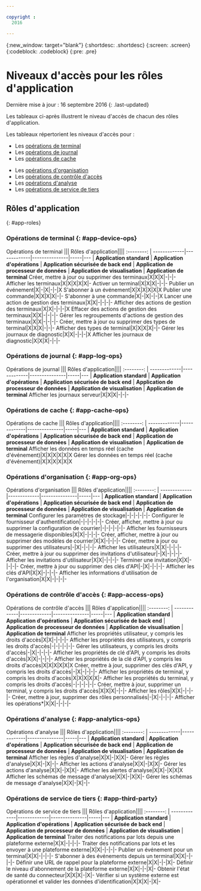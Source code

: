 ```yaml
---

copyright :
  2016

---
```


{:new_window: target="blank"}
{:shortdesc: .shortdesc}
{:screen: .screen}
{:codeblock: .codeblock}
{:pre: .pre}

# Niveaux d'accès pour les rôles d'application
Dernière mise à jour : 16 septembre 2016
{: .last-updated}

Les tableaux ci-après illustrent le niveau d'accès de chacun des rôles d'application.

Les tableaux répertorient les niveaux d'accès pour :
- Les [opérations de terminal](#app-device-ops)
- Les [opérations de journal](#app-log-ops)
- Les [opérations de cache](#app-cache-ops)
<!-- [Historian Operations](#app-historian) -->
- Les [opérations d'organisation](#app-org-ops)
- Les [opérations de contrôle d'accès](#app-access-ops)
- Les [opérations d'analyse](#app-analytics-ops)
- Les [opérations de service de tiers](#app-third-party)  
<!-- - [Risk Management Operations](#app-risk-mgt) -->

## Rôles d'application
{: #app-roles}

### Opérations de terminal {: #app-device-ops}

Opérations de terminal ||| Rôles d'application||||
:--------: | -------------|-------------|---------------|-----|---
           | **Application standard** | **Application d'opérations** | **Application sécurisée de back end** | **Application de processeur de données** | **Application de visualisation** | **Application de terminal**
Créer, mettre à jour ou supprimer des terminaux|X|X|X|-|-|-
Afficher les terminaux|X|X|X|X|X|-
Activer un terminal|X|X|X|-|-|-
Publier un événement|X|-|X|-|-|X
S'abonner à un événement|X|X|X|X|X|X
Publier une commande|X|X|X|X|-|-
S'abonner à une commande|X|-|X|-|-|X
Lancer une action de gestion des terminaux|X|X|-|-|-|-
Afficher des actions de gestion des terminaux|X|X|-|-|-|X
Effacer des actions de gestion des terminaux|X|X|-|-|-|-
Gérer les regroupements d'actions de gestion des terminaux|X|X|-|-|-|-
Créer, mettre à jour ou supprimer des types de terminal|X|X|X|-|-|-
Afficher des types de terminal|X|X|X|X|-|-
Gérer les journaux de diagnostic|X|X|-|-|-|X
Afficher les journaux de diagnostic|X|X|X|-|-|-

### Opérations de journal {: #app-log-ops}

Opérations de journal ||| Rôles d'application||||
:--------: | -------------|-------------|---------------|-----|---
           | **Application standard** | **Application d'opérations** | **Application sécurisée de back end** | **Application de processeur de données** | **Application de visualisation** | **Application de terminal**
Afficher les journaux serveur|X|X|X|-|-|-

### Opérations de cache {: #app-cache-ops}

Opérations de cache ||| Rôles d'application||||
:--------: | -------------|-------------|---------------|-----|---
           | **Application standard** | **Application d'opérations** | **Application sécurisée de back end** | **Application de processeur de données** | **Application de visualisation** | **Application de terminal**
Afficher les données en temps réel (cache d'événement)|X|X|X|X|X|X
Gérer les données en temps réel (cache d'événement)|X|X|X|X|X|X

### Opérations d'organisation {: #app-org-ops}

Opérations d'organisation ||| Rôles d'application||||
:--------: | -------------|-------------|---------------|-----|---
           | **Application standard** | **Application d'opérations** | **Application sécurisée de back end** | **Application de processeur de données** | **Application de visualisation** | **Application de terminal**
Configurer les paramètres de stockage|-|-|-|-|-|-
Configurer le fournisseur d'authentification|-|-|-|-|-|-
Créer, afficher, mettre à jour ou supprimer la configuration de courrier|-|-|-|-|-|-
Afficher les fournisseurs de messagerie disponibles|X|X|-|-|-|-
Créer, afficher, mettre à jour ou supprimer des modèles de courrier|X|X|-|-|-|-
Créer, mettre à jour ou supprimer des utilisateurs|-|X|-|-|-|-
Afficher les utilisateurs|X|X|-|-|-|-
Créer, mettre à jour ou supprimer des invitations d'utilisateur|-|X|-|-|-|-
Afficher les invitations d'utilisateur|X|X|-|-|-|-
Terminer une invitation|X|X|-|-|-|-
Créer, mettre à jour ou supprimer des clés d'API|-|X|-|-|-|-
Afficher les clés d'API|X|X|-|-|-|-
Afficher les informations d'utilisation de l'organisation|X|X|-|-|-|-

### Opérations de contrôle d'accès {: #app-access-ops}

Opérations de contrôle d'accès ||| Rôles d'application||||
:--------: | -------------|-------------|---------------|-----|---
           | **Application standard** | **Application d'opérations** | **Application sécurisée de back end** | **Application de processeur de données** | **Application de visualisation** | **Application de terminal**
Afficher les propriétés utilisateur, y compris les droits d'accès|X|X|-|-|-|-
Afficher les propriétés des utilisateurs, y compris les droits d'accès|-|-|-|-|-|-
Gérer les utilisateurs, y compris les droits d'accès|-|X|-|-|-|-
Afficher les propriétés de clé d'API, y compris les droits d'accès|X|X|-|-|-|-
Afficher les propriétés de la clé d'API, y compris les droits d'accès|X|X|X|X|X|X
Créer, mettre à jour, supprimer des clés d'API, y compris les droits d'accès|-|X|-|-|-|-
Afficher les propriétés de terminal, y compris les droits d'accès|X|X|X|X|X|-
Afficher les propriétés du terminal, y compris les droits d'accès|-|-|-|-|-|-
Créer, mettre à jour, supprimer un terminal, y compris les droits d'accès|X|X|X|-|-|-
Afficher les rôles|X|X|-|-|-|-
Créer, mettre à jour, supprimer des rôles personnalisés|-|X|-|-|-|-
Afficher les opérations*|X|X|-|-|-|-

### Opérations d'analyse {: #app-analytics-ops}

Opérations d'analyse ||| Rôles d'application||||
:--------: | -------------|-------------|---------------|-----|---
           | **Application standard** | **Application d'opérations** | **Application sécurisée de back end** | **Application de processeur de données** | **Application de visualisation** | **Application de terminal**
Afficher les règles d'analyse|X|X|-|X|X|-
Gérer les règles d'analyse|X|X|-|X|-|-
Afficher les actions d'analyse|X|X|-|X|X|-
Gérer les actions d'analyse|X|X|-|X|X|-
Afficher les alertes d'analyse|X|X|-|X|X|X
Afficher les schémas de message d'analyse|X|X|-|X|X|-
Gérer les schémas de message d'analyse|X|X|-|X|-|-

### Opérations de service de tiers {: #app-third-party}

Opérations de service de tiers ||| Rôles d'application||||
:--------: | -------------|-------------|---------------|-----|---
           | **Application standard** | **Application d'opérations** | **Application sécurisée de back end** | **Application de processeur de données** | **Application de visualisation** | **Application de terminal**
Traiter des notifications par lots depuis une plateforme externe|X|X|-|-|-|-
Traiter des notifications par lots et les envoyer à une plateforme externe|X|X|-|-|-|-
Publier un événement pour un terminal|X|X|-|-|-|-
S'abonner à des événements depuis un terminal|X|X|-|-|-|-
Définir une URL de rappel pour la plateforme externe|X|X|-|-|X|-
Définir le niveau d'abonnement de la plateforme externe|X|X|-|-|X|-
Obtenir l'état de santé du connecteur|X|X|X|-|X|-
Vérifier si un système externe est opérationnel et valider les données d'identification|X|X|X|-|X|-
